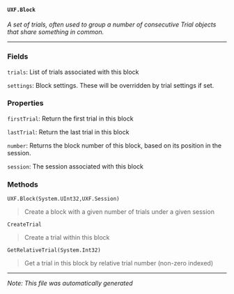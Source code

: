 #### `UXF.Block`
*A set of trials, often used to group a number of consecutive Trial objects that share something in common.*
---
### Fields
`trials`: List of trials associated with this block
`settings`: Block settings. These will be overridden by trial settings if set.
### Properties
`firstTrial`: Return the first trial in this block
`lastTrial`: Return the last trial in this block
`number`: Returns the block number of this block, based on its position in the session.
`session`: The session associated with this block
### Methods
`UXF.Block(System.UInt32,UXF.Session)`
> Create a block with a given number of trials under a given session

`CreateTrial`
> Create a trial within this block

`GetRelativeTrial(System.Int32)`
> Get a trial in this block by relative trial number (non-zero indexed)

---
*Note: This file was automatically generated*
